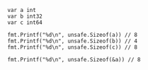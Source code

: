 	var a int
	var b int32
	var c int64

	fmt.Printf("%d\n", unsafe.Sizeof(a)) // 8
	fmt.Printf("%d\n", unsafe.Sizeof(b)) // 4
	fmt.Printf("%d\n", unsafe.Sizeof(c)) // 8

	fmt.Printf("%d\n", unsafe.Sizeof(&a)) // 8
